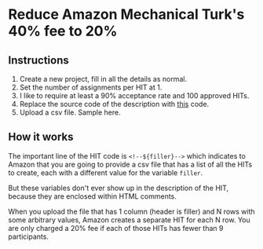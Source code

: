 # Reduce Amazon Mechanical Turk's 40% fee to 20%

## Instructions

1. Create a new project, fill in all the details as normal.
2. Set the number of assignments per HIT at 1.
3. I like to require at least a 90% acceptance rate and 100 approved HITs.
4. Replace the source code of the description with [this](html_source_for_HIT.html) code.
5. Upload a csv file. Sample here.


## How it works

The important line of the HIT code is `<!--${filler}-->` which indicates to Amazon that you are going to provide a csv file that has a list of all the HITs to create, each with a different value for the variable `filler`.

But these variables don't ever show up in the description of the HIT, because they are enclosed within HTML comments.

When you upload the file that has 1 column (header is filler) and N rows with some arbitrary values, Amazon creates a separate HIT for each N row. You are only charged a 20% fee if each of those HITs has fewer than 9 participants.
